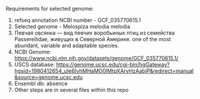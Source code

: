 Requirements for selected genome:

1) refseq annotation NCBI number - GCF_035770615.1 
2) Selected genome - Melospiza melodia melodia
3) Певчая овсянка — вид певчих воробьиных птиц из семейства Passerellidae, живущих в Северной Америке. one of the most abundant, variable and adaptable species.
4) NCBI Genome: https://www.ncbi.nlm.nih.gov/datasets/genome/GCF_035770615.1/
5) USCS database: https://genome.ucsc.edu/cgi-bin/hgGateway?hgsid=1980412654_uIe6IvhMHaMO0lMtpXArvHzAabjP&redirect=manual&source=genome.ucsc.edu
6) Ensembl db: absence
7) Other steps are in several files within this repo
